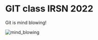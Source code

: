# GIT class IRSN 2022

Git is mind blowing!

![mind_blowing](https://media0.giphy.com/media/V0IdVIIW1y5d6/200.gif)